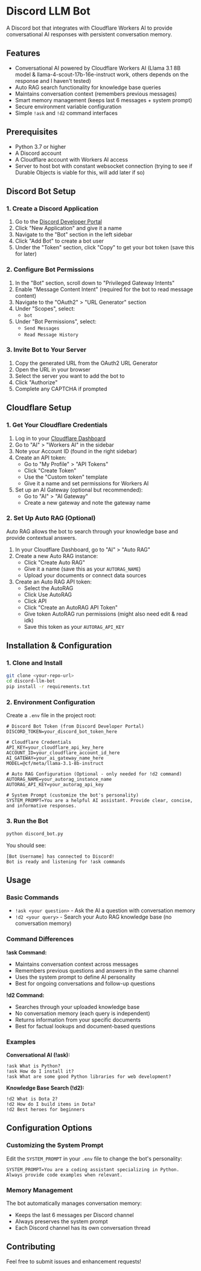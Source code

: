 # Discord LLM Bot

A Discord bot that integrates with Cloudflare Workers AI to provide conversational AI responses with persistent conversation memory.

## Features

- Conversational AI powered by Cloudflare Workers AI (Llama 3.1 8B model & llama-4-scout-17b-16e-instruct work, others depends on the response and I haven't tested)
- Auto RAG search functionality for knowledge base queries
- Maintains conversation context (remembers previous messages)
- Smart memory management (keeps last 6 messages + system prompt)
- Secure environment variable configuration
- Simple `!ask` and `!d2` command interfaces

## Prerequisites

- Python 3.7 or higher
- A Discord account
- A Cloudflare account with Workers AI access
- Server to host bot with constant websocket connection (trying to see if Durable Objects is viable for this, will add later if so)

## Discord Bot Setup

### 1. Create a Discord Application

1. Go to the [Discord Developer Portal](https://discord.com/developers/applications)
2. Click "New Application" and give it a name
3. Navigate to the "Bot" section in the left sidebar
4. Click "Add Bot" to create a bot user
5. Under the "Token" section, click "Copy" to get your bot token (save this for later)

### 2. Configure Bot Permissions

1. In the "Bot" section, scroll down to "Privileged Gateway Intents"
2. Enable "Message Content Intent" (required for the bot to read message content)
3. Navigate to the "OAuth2" > "URL Generator" section
4. Under "Scopes", select:
   - `bot`
5. Under "Bot Permissions", select:
   - `Send Messages`
   - `Read Message History`

### 3. Invite Bot to Your Server

1. Copy the generated URL from the OAuth2 URL Generator
2. Open the URL in your browser
3. Select the server you want to add the bot to
4. Click "Authorize"
5. Complete any CAPTCHA if prompted

## Cloudflare Setup

### 1. Get Your Cloudflare Credentials

1. Log in to your [Cloudflare Dashboard](https://dash.cloudflare.com/)
2. Go to "AI" > "Workers AI" in the sidebar
3. Note your Account ID (found in the right sidebar)
4. Create an API token:
   - Go to "My Profile" > "API Tokens"
   - Click "Create Token"
   - Use the "Custom token" template
   - Give it a name and set permissions for Workers AI
5. Set up an AI Gateway (optional but recommended):
   - Go to "AI" > "AI Gateway"
   - Create a new gateway and note the gateway name

### 2. Set Up Auto RAG (Optional)

Auto RAG allows the bot to search through your knowledge base and provide contextual answers.

1. In your Cloudflare Dashboard, go to "AI" > "Auto RAG"
2. Create a new Auto RAG instance:
   - Click "Create Auto RAG"
   - Give it a name (save this as your `AUTORAG_NAME`)
   - Upload your documents or connect data sources
3. Create an Auto RAG API token:
   - Select the AutoRAG
   - Click Use AutoRAG
   - Click API
   - Click "Create an AutoRAG API Token"
   - Give token AutoRAG run permissions (might also need edit & read idk)
   - Save this token as your `AUTORAG_API_KEY`

## Installation & Configuration

### 1. Clone and Install

```bash
git clone <your-repo-url>
cd discord-llm-bot
pip install -r requirements.txt
```

### 2. Environment Configuration

Create a `.env` file in the project root:

```env
# Discord Bot Token (from Discord Developer Portal)
DISCORD_TOKEN=your_discord_bot_token_here

# Cloudflare Credentials
API_KEY=your_cloudflare_api_key_here
ACCOUNT_ID=your_cloudflare_account_id_here
AI_GATEWAY=your_ai_gateway_name_here
MODEL=@cf/meta/llama-3.1-8b-instruct

# Auto RAG Configuration (Optional - only needed for !d2 command)
AUTORAG_NAME=your_autorag_instance_name
AUTORAG_API_KEY=your_autorag_api_key

# System Prompt (customize the bot's personality)
SYSTEM_PROMPT=You are a helpful AI assistant. Provide clear, concise, and informative responses.
```

### 3. Run the Bot

```bash
python discord_bot.py
```

You should see:
```
[Bot Username] has connected to Discord!
Bot is ready and listening for !ask commands
```

## Usage

### Basic Commands

- `!ask <your question>` - Ask the AI a question with conversation memory
- `!d2 <your query>` - Search your Auto RAG knowledge base (no conversation memory)

### Command Differences

**!ask Command:**
- Maintains conversation context across messages
- Remembers previous questions and answers in the same channel
- Uses the system prompt to define AI personality
- Best for ongoing conversations and follow-up questions

**!d2 Command:**
- Searches through your uploaded knowledge base
- No conversation memory (each query is independent)
- Returns information from your specific documents
- Best for factual lookups and document-based questions

### Examples

**Conversational AI (!ask):**
```
!ask What is Python?
!ask How do I install it?
!ask What are some good Python libraries for web development?
```

**Knowledge Base Search (!d2):**
```
!d2 What is Dota 2?
!d2 How do I build items in Dota?
!d2 Best heroes for beginners
```

## Configuration Options

### Customizing the System Prompt

Edit the `SYSTEM_PROMPT` in your `.env` file to change the bot's personality:

```env
SYSTEM_PROMPT=You are a coding assistant specializing in Python. Always provide code examples when relevant.
```

### Memory Management

The bot automatically manages conversation memory:
- Keeps the last 6 messages per Discord channel
- Always preserves the system prompt
- Each Discord channel has its own conversation thread

## Contributing

Feel free to submit issues and enhancement requests!
